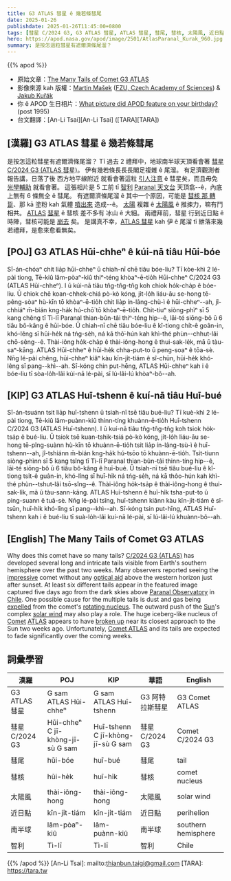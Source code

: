 ```yaml
---
title: G3 ATLAS 彗星 ê 幾若條彗尾
date: 2025-01-26
publishdate: 2025-01-26T11:45:00+0800
tags: [彗星 C/2024 G3, G3 ATLAS 彗星, ATLAS 彗星, 彗尾, 彗核, 太陽風, 近日點, 南半球, 智利]
hero: https://apod.nasa.gov/apod/image/2501/AtlasParanal_Kurak_960.jpg
summary: 是按怎這粒彗星有遮爾濟條尾溜？
---
```


{{% apod %}}

- 原始文章：[The Many Tails of Comet G3 ATLAS](https://apod.nasa.gov/apod/ap250126.html)
- 影像來源 kah 版權：[Martin Mašek](https://www.fzu.cz/en/people/bc-martin-masek) ([FZU, Czech Academy of Sciences](https://www.fzu.cz/en/home)) & [Jakub Kuřák](https://www.instagram.com/jakub.kurak/)
- 你 ê APOD 生日相片：[What picture did APOD feature on your birthday?](https://apod.nasa.gov/apod/calendar/allyears.html) (post 1995)
- 台文翻譯：[An-Li Tsai][An-Li Tsai] ([TARA][TARA])

## [漢羅] G3 ATLAS 彗星 ê 幾若條彗尾
是按怎這粒彗星有遮爾濟條尾溜？
Tī 過去 2 禮拜中，地球南半球天頂看會著 [彗星 C/2024 G3 (ATLAS 彗星)][C/2024 G3 (ATLAS)]。
伊有幾若條長長長閣足複雜 ê 尾溜。
有足濟觀測者報告講，日落了後 西方地平線附近 就看會著這粒 [引人注意][impressive] ê 彗星矣，而且毋免 [光學輔助][optical aid] 就看會著。
這張相片是 5 工前 tī [智利][Chile] [Paranal 天文台][Paranal Observatory] 天頂翕--ê，內底上無有 6 條無仝 ê 彗尾。
有遮爾濟條尾溜 ê 其中一个原因，可能是 [彗核 那 轉踅][rotating nucleus]、那 kā 塗粉 kah 氣體 [噴出來][expelled] 造成--ê。
[太陽][Sun] 複雜 ê [太陽風][solar wind] ê 推捒力，嘛有鬥相共。
[ATLAS][ATLAS] [彗星][Comet] ê 彗核 差不多有 冰山 ê 大細。
兩禮拜前，彗星 行到近日點 ê 時陣，彗核可能是 [崩去][broken up] 矣。
是講真不幸，[ATLAS 彗星][Comet ATLAS] kah 伊 ê 尾溜 tī 紲落來幾若禮拜，是愈來愈看無矣。

## [POJ] G3 ATLAS Hūi-chheⁿ ê kúi-nā tiâu Hūi-bóe
Sī-án-chóaⁿ chit lia̍p hūi-chheⁿ ū chiah-nī chē tiâu bóe-liu?
Tī kòe-khì 2 lé-pài tiong, Tē-kiû lâm-pòaⁿ-kiû thiⁿ-téng khòaⁿ-ē-tio̍h Hūi-chheⁿ C/2024 G3 (ATLAS Hūi-chheⁿ).
I ū kúi-nā tiâu tn̂g-tn̂g-tn̂g koh chiok ho̍k-cha̍p ê bóe-liu.
Ū chiok chē koan-chhek-chiá pò-kò kóng, ji̍t-lo̍h liáu-āu se-hong tē-pêng-sòaⁿ hù-kīn tō khòaⁿ-ē-tio̍h chit lia̍p ín-lâng-chù-ì ê hūi-chheⁿ--ah, jî-chhiáⁿ m̄-bián kng-ha̍k hú-chō͘ tō khòaⁿ-ē-tio̍h.
Chit-tiuⁿ siòng-phìⁿ sī 5 kang chêng tī Tì-lī Paranal thian-bûn-tâi thiⁿ-téng hip--ê, lāi-té siōng-bô ū 6 tiâu bô-kâng ê hūi-bóe.
Ū chiah-nī chē tiâu bóe-liu ê kî-tiong chi̍t-ê goân-in, khó-lêng sī hūi-he̍k ná tńg-se̍h, ná kā thô͘-hún kah khì-thé phùn--chhut-lâi chō-sêng--ê.
Thài-iông ho̍k-cha̍p ê thài-iông-hong ê thui-sak-le̍k, mā ū tàu-saⁿ-kāng.
ATLAS Hūi-chheⁿ ê hūi-he̍k chha-put-to ū peng-soaⁿ ê tōa-sè.
Nn̄g lé-pài chêng, hūi-chheⁿ kiâⁿ kàu kīn-ji̍t-tiám ê sî-chūn, hūi-he̍k khó-lêng sī pang--khì--ah.
Sī-kóng chin put-hēng, ATLAS Hūi-chheⁿ kah i ê bóe-liu tī sòa-lo̍h-lâi kúi-nā lé-pài, sī lú-lâi-lú khòaⁿ-bô--ah.

## [KIP] G3 ATLAS Huī-tshenn ê kuí-nā tiâu Huī-bué
Sī-án-tsuánn tsit lia̍p huī-tshenn ū tsiah-nī tsē tiâu bué-liu?
Tī kuè-khì 2 lé-pài tiong, Tē-kiû lâm-puànn-kiû thinn-tíng khuànn-ē-tio̍h Huī-tshenn C/2024 G3 (ATLAS Huī-tshenn).
I ū kuí-nā tiâu tn̂g-tn̂g-tn̂g koh tsiok ho̍k-tsa̍p ê bué-liu.
Ū tsiok tsē kuan-tshik-tsiá pò-kò kóng, ji̍t-lo̍h liáu-āu se-hong tē-pîng-suànn hù-kīn tō khuànn-ē-tio̍h tsit lia̍p ín-lâng-tsù-ì ê huī-tshenn--ah, jî-tshiánn m̄-bián kng-ha̍k hú-tsōo tō khuànn-ē-tio̍h.
Tsit-tiunn siòng-phìnn sī 5 kang tsîng tī Tì-lī Paranal thian-bûn-tâi thinn-tíng hip--ê, lāi-té siōng-bô ū 6 tiâu bô-kâng ê huī-bué.
Ū tsiah-nī tsē tiâu bué-liu ê kî-tiong tsi̍t-ê guân-in, khó-lîng sī huī-hi̍k ná tńg-se̍h, ná kā thôo-hún kah khì-thé phùn--tshut-lâi tsō-sîng--ê.
Thài-iông ho̍k-tsa̍p ê thài-iông-hong ê thui-sak-li̍k, mā ū tàu-sann-kāng.
ATLAS Huī-tshenn ê huī-hi̍k tsha-put-to ū ping-suann ê tuā-sè.
Nn̄g lé-pài tsîng, huī-tshenn kiânn kàu kīn-ji̍t-tiám ê sî-tsūn, huī-hi̍k khó-lîng sī pang--khì--ah.
Sī-kóng tsin put-hīng, ATLAS Huī-tshenn kah i ê bué-liu tī suà-lo̍h-lâi kuí-nā lé-pài, sī lú-lâi-lú khuànn-bô--ah.

## [English] The Many Tails of Comet G3 ATLAS
Why does this comet have so many tails?
[C/2024 G3 (ATLAS)][C/2024 G3 (ATLAS)] has developed several long and intricate tails visible from Earth's southern hemisphere over the past two weeks.
Many observers reported seeing the [impressive][impressive] comet without any [optical aid][optical aid] above the western horizon just after sunset.
At least six different tails appear in the featured image captured five days ago from the dark skies above [Paranal Observatory][Paranal Observatory] in [Chile][Chile].
One possible cause for the multiple tails is dust and gas being [expelled][expelled] from the comet's [rotating nucleus][rotating nucleus].
The outward push of the [Sun][Sun]'s complex [solar wind][solar wind] may also play a role.
The huge iceberg-like nucleus of [Comet][Comet] [ATLAS][ATLAS] appears to have [broken up][broken up] near its closest approach to the Sun two weeks ago.
Unfortunately, [Comet ATLAS][Comet ATLAS] and its tails are expected to fade significantly over the coming weeks.

## 詞彙學習
|漢羅|POJ|KIP|華語|English|
|-|-|-|-|-|
| G3 ATLAS 彗星 | G sam ATLAS Hūi-chheⁿ | G sam ATLAS Huī-tshenn | G3 阿特拉斯彗星 | G3 Comet ATLAS |
| 彗星 C/2024 G3 | Hūi-chheⁿ C jī-khòng-jī-sù G sam | Huī-tshenn C jī-khòng-jī-sù G sam | 彗星 C/2024 G3 | Comet C/2024 G3 |
| 彗尾 | hūi-bóe | huī-bué | 彗尾 | tail |
| 彗核 | hūi-he̍k | huī-hi̍k | 彗核 | comet nucleus |
| 太陽風 | thài-iông-hong | thài-iông-hong | 太陽風 | solar wind |
| 近日點| kīn-ji̍t-tiám | kīn-ji̍t-tiám | 近日點 | perihelion |
| 南半球 | lâm-pòaⁿ-kiû | lâm-puànn-kiû | 南半球 | southern hemisphere |
| 智利 | Tì-lī | Tì-lī | 智利 | Chile |

{{% /apod %}}
[An-Li Tsai]: mailto:thianbun.taigi@gmail.com
[TARA]: https://tara.tw

[copyright]: https://apod.nasa.gov/apod/fap/lib/about_apod.html#srapply
[License3]: https://creativecommons.org/licenses/by-nc-nd/3.0/
[License2]:https://creativecommons.org/licenses/by-nc-nd/2.0/

[C/2024 G3 (ATLAS)]:https://en.wikipedia.org/wiki/C/2024_G3_(ATLAS)
[impressive]:https://www.reddit.com/media?url=https%3A%2F%2Fpreview.redd.it%2Fgfkvsovdq4l21.jpg%3Fwidth%3D640%26crop%3Dsmart%26auto%3Dwebp%26s%3Dd24871a13ae2249f7681f845e63e636098a85c84
[optical aid]:https://apod.nasa.gov/apod/ap250124.html
[Paranal Observatory]:https://youtu.be/k_LwlwJWZN0
[Chile]:https://en.wikipedia.org/wiki/Chile
[expelled]:https://apod.nasa.gov/apod/ap151118.html
[rotating nucleus]:https://apod.nasa.gov/apod/ap960414.html
[Sun]:https://science.nasa.gov/sun/
[solar wind]:https://science.nasa.gov/learn/heat/resource/solar-wind-across-our-solar-system-infographic/
[Comet]:https://science.nasa.gov/solar-system/comets/facts/
[ATLAS]:https://atlas.fallingstar.com/
[broken up]:https://skyandtelescope.org/uncategorized/comet-atlas-caught-in-the-act-of-disintegration/
[Comet ATLAS]:https://theskylive.com/c2024g3-info
